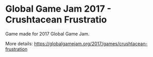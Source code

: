 # Global Game Jam 2017 - Crushtacean Frustratio
Game made for 2017 Global Game Jam.

More details: https://globalgamejam.org/2017/games/crushtacean-frustration

